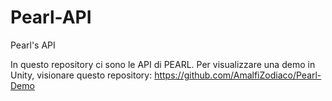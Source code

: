 # Pearl-API
Pearl's API

In questo repository ci sono le API di PEARL.
Per visualizzare una demo in Unity, visionare questo repository: https://github.com/AmalfiZodiaco/Pearl-Demo
